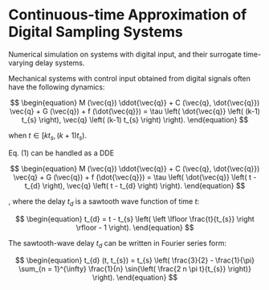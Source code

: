 <!--
 * @Author: CTC 2801320287@qq.com
 * @Date: 2024-03-26 10:56:14
 * @LastEditors: CTC 2801320287@qq.com
 * @LastEditTime: 2024-04-07 10:17:03
 * @Description: 
 * 
 * Copyright (c) 2024 by ${git_name_email}, All Rights Reserved. 
-->
# Continuous-time Approximation of Digital Sampling Systems

Numerical simulation on systems with digital input, and their surrogate time-varying delay systems.

Mechanical systems with control input obtained from digital signals often have the following dynamics:

$$
\begin{equation}
    M (\vec{q}) \ddot{\vec{q}} + C (\vec{q}, \dot{\vec{q}}) \vec{q} + G (\vec{q}) + f (\dot{\vec{q}}) = \tau \left( \dot{\vec{q}} \left( (k-1) t_{s} \right), \vec{q} \left( (k-1) t_{s} \right) \right).
\end{equation}
$$

when $t \in [k t_{s}, (k+1) t_{s})$.

Eq. (1) can be handled as a DDE

$$
\begin{equation}
    M (\vec{q}) \ddot{\vec{q}} + C (\vec{q}, \dot{\vec{q}}) \vec{q} + G (\vec{q}) + f (\dot{\vec{q}}) = \tau \left( \dot{\vec{q}} \left( t - t_{d} \right), \vec{q} \left( t - t_{d} \right) \right).
\end{equation}
$$

, where the delay $t_{d}$ is a sawtooth wave function of time $t$:

$$
\begin{equation}
    t_{d} = t - t_{s} \left( \left \lfloor \frac{t}{t_{s}} \right \rfloor - 1 \right).
\end{equation}
$$

The sawtooth-wave delay $t_{d}$ can be written in Fourier series form:

$$
\begin{equation}
    t_{d} (t, t_{s}) = t_{s} \left( \frac{3}{2} - \frac{1}{\pi} \sum_{n = 1}^{\infty} \frac{1}{n} \sin{\left( \frac{2 n \pi t}{t_{s}} \right)} \right).
\end{equation}
$$
